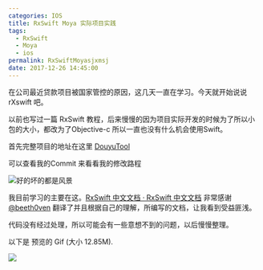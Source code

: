 ```yaml
---
categories: IOS
title: RxSwift Moya 实际项目实践
tags:
  - RxSwift
  - Moya
  - ios
permalink: RxSwiftMoyasjxmsj
date: 2017-12-26 14:45:00
---
```


在公司最近贷款项目被国家管控的原因，这几天一直在学习。今天就开始说说 rXswift 吧。

以前也写过一篇 RxSwift 教程，后来慢慢的因为项目实际开发的时候为了所以小包的大小，都改为了Objective-c 所以一直也没有什么机会使用Swift。

首先完整项目的地址在这里 [DouyuTool](https://github.com/aimobier/DouyuTool)

可以查看我的Commit 来看看我的修改路程

![](http://image.msiter.com/stock-photo-240228129.jpg "好的坏的都是风景")

<!-- more -->

我目前学习的主要在这。[RxSwift 中文文档 · RxSwift 中文文档](https://beeth0ven.github.io/RxSwift-Chinese-Documentation/)
非常感谢 [@beeth0ven](https://github.com/beeth0ven) 翻译了并且根据自己的理解，所编写的文档，让我看到受益匪浅。

代码没有经过处理，所以可能会有一些意想不到的问题，以后慢慢整理。

以下是 预览的 Gif (大小 12.85M).

![](http://image.msiter.com/douyu-tool-preview.gif)
